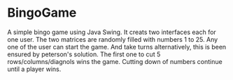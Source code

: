 # BingoGame
A simple bingo game using Java Swing.
It creats two interfaces each for one user. 
The two matrices are randomly filled with numbers 1 to 25. 
Any one of the user can start the game. 
And take turns alternatively, this is been ensured by peterson's solution.
The first one to cut 5 rows/columns/diagnols wins the game.
Cutting down of numbers continue until a player wins. 
